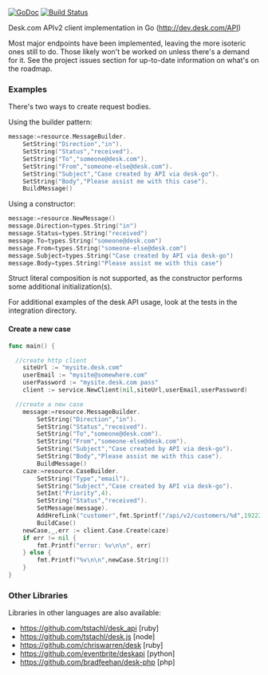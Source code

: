 [![GoDoc](https://godoc.org/github.com/talbright/go-desk?status.png)](https://godoc.org/github.com/talbright/go-desk)
[![Build Status](https://travis-ci.org/talbright/go-desk.png?branch=master)](https://travis-ci.org/talbright/go-desk)

Desk.com APIv2 client implementation in Go (http://dev.desk.com/API)

Most major endpoints have been implemented, leaving the more isoteric ones
still to do. Those likely won't be worked on unless there's a demand for it.
See the project issues section for up-to-date information on what's on the
roadmap.

### Examples

There's two ways to create request bodies.

Using the builder pattern:

```go
message:=resource.MessageBuilder.
	SetString("Direction","in").
	SetString("Status","received").
	SetString("To","someone@desk.com").
	SetString("From","someone-else@desk.com").
	SetString("Subject","Case created by API via desk-go").
	SetString("Body","Please assist me with this case").
	BuildMessage()
```

Using a constructor:

```go
message:=resource.NewMessage()
message.Direction=types.String("in")
message.Status=types.String("received")
message.To=types.String("someone@desk.com")
message.From=types.String("someone-else@desk.com")
message.Subject=types.String("Case created by API via desk-go")
message.Body=types.String("Please assist me with this case")
```

Struct literal composition is not supported, as the constructor
performs some additional initialization(s).

For additional examples of the desk API usage, look at the tests in the integration directory.

#### Create a new case

```go
func main() {

  //create http client
	siteUrl := "mysite.desk.com"
	userEmail := "mysite@somewhere.com"
	userPassword := "mysite.desk.com pass"
	client := service.NewClient(nil,siteUrl,userEmail,userPassword)

  //create a new case
	message:=resource.MessageBuilder.
		SetString("Direction","in").
		SetString("Status","received").
		SetString("To","someone@desk.com").
		SetString("From","someone-else@desk.com").
		SetString("Subject","Case created by API via desk-go").
		SetString("Body","Please assist me with this case").
		BuildMessage()
	caze:=resource.CaseBuilder.
		SetString("Type","email").
		SetString("Subject","Case created by API via desk-go").
		SetInt("Priority",4).
		SetString("Status","received").
		SetMessage(message).
		AddHrefLink("customer",fmt.Sprintf("/api/v2/customers/%d",192220782)).
		BuildCase()
	newCase,_,err := client.Case.Create(caze)
	if err != nil {
		fmt.Printf("error: %v\n\n", err)
	} else {
		fmt.Printf("%v\n\n",newCase.String())
	}
}
```

### Other Libraries

Libraries in other languages are also available:

* https://github.com/tstachl/desk_api [ruby]
* https://github.com/tstachl/desk.js [node]
* https://github.com/chriswarren/desk [ruby]
* https://github.com/eventbrite/deskapi [python]
* https://github.com/bradfeehan/desk-php [php]
